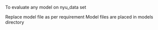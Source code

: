 To evaluate any model on nyu_data set

Replace  model file as per requirement 
Model files are placed in models directory
